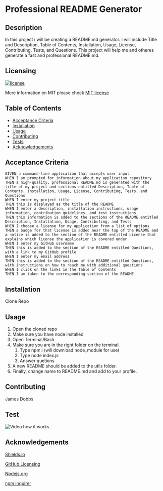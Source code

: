# Professional README Generator

## Description

In this project i will be creating a README.md generator. I will include Title and Description, Table of Contents, Installation, Usage, License, Contributing, Tests, and Questions. This project will help me and otheres generate a fast and professional README.md.

## Licensing

[![license](https://img.shields.io/badge/license-MIT-blue)](https://shields.io)

More information on MIT please check [MIT license](https://github.com/git/git-scm.com/blob/main/MIT-LICENSE.txt)

## Table of Contents

- [Acceptance Criteria](#acceptance-criteria)
- [Installation](#installation)
- [Usage](#usage)
- [Contributing](#contributing)
- [Tests](#tests)
- [Acknowledgements](#acknowledgements)

## Acceptance Criteria

    GIVEN a command-line application that accepts user input
    WHEN I am prompted for information about my application repository
    THEN a high-quality, professional README.md is generated with the title of my project and sections entitled Description, Table of Contents, Installation, Usage, License, Contributing, Tests, and Questions
    WHEN I enter my project title
    THEN this is displayed as the title of the README
    WHEN I enter a description, installation instructions, usage information, contribution guidelines, and test instructions
    THEN this information is added to the sections of the README entitled Description, Installation, Usage, Contributing, and Tests
    WHEN I choose a license for my application from a list of options
    THEN a badge for that license is added near the top of the README and a notice is added to the section of the README entitled License that explains which license the application is covered under
    WHEN I enter my GitHub username
    THEN this is added to the section of the README entitled Questions, with a link to my GitHub profile
    WHEN I enter my email address
    THEN this is added to the section of the README entitled Questions, with instructions on how to reach me with additional questions
    WHEN I click on the links in the Table of Contents
    THEN I am taken to the corresponding section of the README

## Installation

Clone Repo

## Usage

1. Open the cloned repo
2. Make sure you have node installed
3. Open Terminal/Bash
4. Make sure you are in the right folder on the terminal.
   1. Type npm i (will download node_module for use)
   2. Type node index.js
   3. Answer quetions
5. A new README should be added to the utils folder.
6. Finally, change name to README.md and add to your profile.

## Contributing

James Dobbs

## Test

![Video how it works](./utils/README-generator.gif)

## Acknowledgements

[Shields.io](https://shields.io/category/license)

[GitHub Licensing](https://docs.github.com/en/github/creating-cloning-and-archiving-repositories/creating-a-repository-on-github/licensing-a-repository)

[Nodejs.org](https://nodejs.org/dist/latest-v14.x/docs/api/fs.html)

[npm inquirer](https://www.npmjs.com/package/inquirer)
